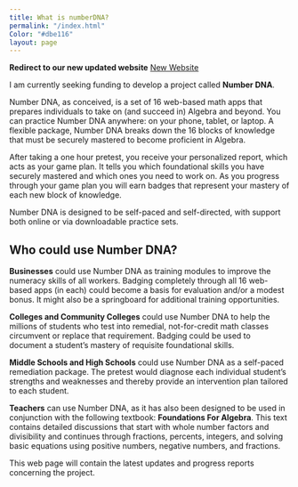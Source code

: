 ```yaml
---
title: What is numberDNA?
permalink: "/index.html"
Color: "#dbe116"
layout: page
---
```


**Redirect to our new updated website**
[New Website](http://mynumberdna.com)

I am currently seeking funding to develop a project called **Number DNA**.

Number DNA, as conceived, is a set of 16 web-based math apps that prepares
individuals to take on (and succeed in) Algebra and beyond. You can practice
Number DNA anywhere: on your phone, tablet, or laptop. A flexible package,
Number DNA breaks down the 16 blocks of knowledge that must be securely mastered
to become proficient in Algebra.

After taking a one hour pretest, you receive your personalized report, which
acts as your game plan. It tells you which foundational skills you have securely
mastered and which ones you need to work on. As you progress through your game
plan you will earn badges that represent your mastery of each new block of
knowledge.

Number DNA is designed to be self-paced and self-directed, with support both
online or via downloadable practice sets.

## Who could use Number DNA?

**Businesses** could use Number DNA as training modules to improve the numeracy
skills of all workers. Badging completely through all 16 web-based apps (in
each) could become a basis for evaluation and/or a modest bonus. It might also
be a springboard for additional training opportunities.

**Colleges and Community Colleges** could use Number DNA to help the millions of
students who test into remedial, not-for-credit math classes circumvent or
replace that requirement. Badging could be used to document a student’s mastery
of requisite foundational skills.

**Middle Schools and High Schools** could use Number DNA as a self-paced
remediation package. The pretest would diagnose each individual student’s
strengths and weaknesses and thereby provide an intervention plan tailored to
each student.

**Teachers** can use Number DNA, as it has also been designed to be used in
conjunction with the following textbook: **Foundations For Algebra**. This text
contains detailed discussions that start with whole number factors and
divisibility and continues through fractions, percents, integers, and solving
basic equations using positive numbers, negative numbers, and fractions.

This web page will contain the latest updates and progress reports concerning
the project.